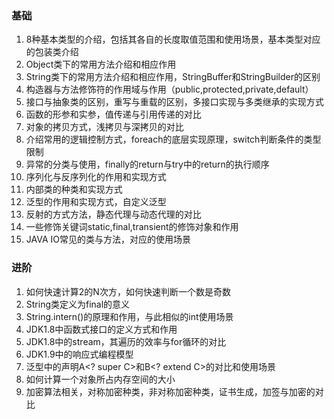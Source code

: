 ### 基础
1.  8种基本类型的介绍，包括其各自的长度取值范围和使用场景，基本类型对应的包装类介绍
2.  Object类下的常用方法介绍和相应作用
3.  String类下的常用方法介绍和相应作用，StringBuffer和StringBuilder的区别
4.  构造器与方法修饰符的作用域与作用（public,protected,private,default）
5.  接口与抽象类的区别，重写与重载的区别，多接口实现与多类继承的实现方式
6.  函数的形参和实参，值传递与引用传递的对比
7.  对象的拷贝方式，浅拷贝与深拷贝的对比
8.  介绍常用的逻辑控制方式，foreach的底层实现原理，switch判断条件的类型限制
9.  异常的分类与使用，finally的return与try中的return的执行顺序
10. 序列化与反序列化的作用和实现方式
11. 内部类的种类和实现方式
12. 泛型的作用和实现方式，自定义泛型
13. 反射的方式方法，静态代理与动态代理的对比
14. 一些修饰关键词static,final,transient的修饰对象和作用
15. JAVA IO常见的类与方法，对应的使用场景
### 进阶
1. 如何快速计算2的N次方，如何快速判断一个数是奇数
2. String类定义为final的意义
3. String.intern()的原理和作用，与此相似的int使用场景
4. JDK1.8中函数式接口的定义方式和作用
5. JDK1.8中的stream，其遍历的效率与for循环的对比
6. JDK1.9中的响应式编程模型
7. 泛型中的声明A<? super C>和B<? extend C>的对比和使用场景
8. 如何计算一个对象所占内存空间的大小
9. 加密算法相关，对称加密种类，非对称加密种类，证书生成，加签与加密的对比